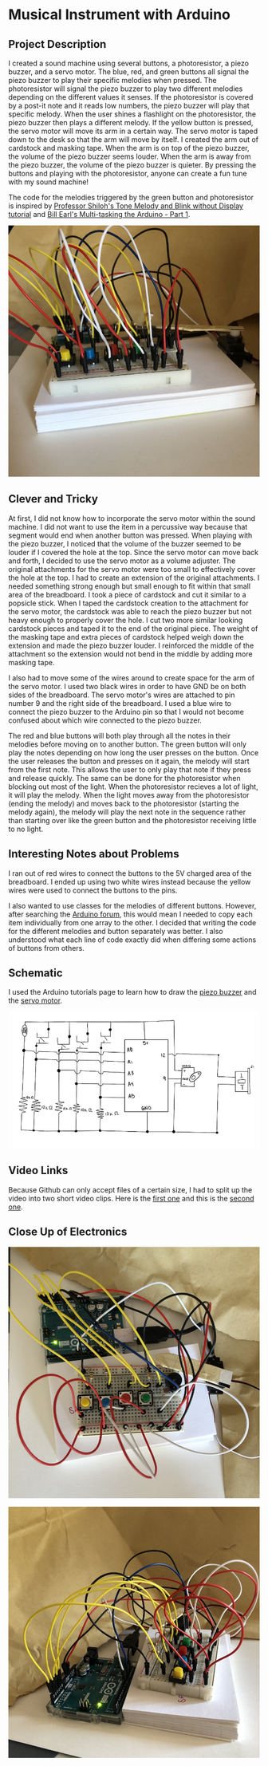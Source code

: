 # Musical Instrument with Arduino

## Project Description

I created a sound machine using several buttons, a photoresistor, a piezo buzzer, and a servo motor. The blue, red, and green buttons all signal the piezo buzzer to play their specific melodies when pressed. The photoresistor will signal the piezo buzzer to play two different melodies depending on the different values it senses. If the photoresistor is covered by a post-it note and it reads low numbers, the piezo buzzer will play that specific melody. When the user shines a flashlight on the photoresistor, the piezo buzzer then plays a different melody. If the yellow button is pressed, the servo motor will move its arm in a certain way. The servo motor is taped down to the desk so that the arm will move by itself. I created the arm out of cardstock and masking tape. When the arm is on top of the piezo buzzer, the volume of the piezo buzzer seems louder. When the arm is away from the piezo buzzer, the volume of the piezo buzzer is quieter. By pressing the buttons and playing with the photoresistor, anyone can create a fun tune with my sound machine!

The code for the melodies triggered by the green button and photoresistor is inspired by [Professor Shiloh's Tone Melody and Blink without Display tutorial](https://github.com/michaelshiloh/toneMelodyAndBlinkWithoutDelay/blob/master/toneMelodyAndBlinkWithoutDelay.ino) and [Bill Earl's Multi-tasking the Arduino - Part 1](https://learn.adafruit.com/multi-tasking-the-arduino-part-1?view=all).

![](https://github.com/Megan-J/IntroductionToInteractiveMedia/blob/master/27July_MusicalInstrument/instrument.JPG)

## Clever and Tricky

At first, I did not know how to incorporate the servo motor within the sound machine. I did not want to use the item in a percussive way because that segment would end when another button was pressed. When playing with the piezo buzzer, I noticed that the volume of the buzzer seemed to be louder if I covered the hole at the top. Since the servo motor can move back and forth, I decided to use the servo motor as a volume adjuster. The original attachments for the servo motor were too small to effectively cover the hole at the top. I had to create an extension of the original attachments. I needed something strong enough but small enough to fit within that small area of the breadboard. I took a piece of cardstock and cut it similar to a popsicle stick. When I taped the cardstock creation to the attachment for the servo motor, the cardstock was able to reach the piezo buzzer but not heavy enough to properly cover the hole. I cut two more similar looking cardstock pieces and taped it to the end of the original piece. The weight of the masking tape and extra pieces of cardstock helped weigh down the extension and made the piezo buzzer louder. I reinforced the middle of the attachment so the extension would not bend in the middle by adding more masking tape. 

I also had to move some of the wires around to create space for the arm of the servo motor. I used two black wires in order to have GND be on both sides of the breadboard. The servo motor's wires are attached to pin number 9 and the right side of the breadboard. I used a blue wire to connect the piezo buzzer to the Arduino pin so that I would not become confused about which wire connected to the piezo buzzer. 

The red and blue buttons will both play through all the notes in their melodies before moving on to another button. The green button will only play the notes depending on how long the user presses on the button. Once the user releases the button and presses on it again, the melody will start from the first note. This allows the user to only play that note if they press and release quickly. The same can be done for the photoresistor when blocking out most of the light. When the photoresistor recieves a lot of light, it will play the melody. When the light moves away from the photoresistor (ending the melody) and moves back to the photoresistor (starting the melody again), the melody will play the next note in the sequence rather than starting over like the green button and the photoresistor receiving little to no light. 

## Interesting Notes about Problems

I ran out of red wires to connect the buttons to the 5V charged area of the breadboard. I ended up using two white wires instead because the yellow wires were used to connect the buttons to the pins.

I also wanted to use classes for the melodies of different buttons. However, after searching the [Arduino forum](https://forum.arduino.cc/index.php?topic=324374.0#:~:text=If%20you%20have%20two%20arrays,an%20array%20to%20another%20array.), this would mean I needed to copy each item individually from one array to the other. I decided that writing the code for the different melodies and button separately was better. I also understood what each line of code exactly did when differing some actions of buttons from others.


## Schematic

I used the Arduino tutorials page to learn how to draw the [piezo buzzer](https://www.arduino.cc/en/Tutorial/ToneMelody) and the [servo motor](https://www.arduino.cc/en/Tutorial/Knob).

![](https://github.com/Megan-J/IntroductionToInteractiveMedia/blob/master/27July_MusicalInstrument/schematic%20-%20instrument.png)

## Video Links

Because Github can only accept files of a certain size, I had to split up the video into two short video clips. Here is the [first one](https://github.com/Megan-J/IntroductionToInteractiveMedia/blob/master/27July_MusicalInstrument/instrumentVid-Part1.mp4) and this is the [second one](https://github.com/Megan-J/IntroductionToInteractiveMedia/blob/master/27July_MusicalInstrument/instrumentVid-Part2.mp4).

## Close Up of Electronics

![](https://github.com/Megan-J/IntroductionToInteractiveMedia/blob/master/27July_MusicalInstrument/instrument%20-%20top.JPG) 

![](https://github.com/Megan-J/IntroductionToInteractiveMedia/blob/master/27July_MusicalInstrument/instrument%20-%20front.JPG)
